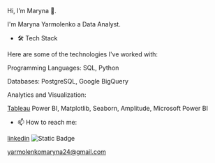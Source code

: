 Hi, I’m Maryna  👋. 


I'm Maryna Yarmolenko a Data Analyst.


- 🛠 Tech Stack

Here are some of the technologies I've worked with:


Programming Languages: SQL, Python

Databases: PostgreSQL, Google BigQuery

Analytics and Visualization:

[Tableau](https://public.tableau.com/app/profile/maryna.yarmolenko/vizzes)
  Power BI,   Matplotlib,  Seaborn,  Amplitude, Microsoft Power BI 

- 📫 How to reach me:
  
[linkedin](https://linkedin.com/in/marynayarmolenko)
![Static Badge](https://img.shields.io/badge/linkedin-blue?style=flat&logo=linkedin&logoColor=white&logoSize=auto&labelColor=blue&link=https%3A%2F%2Flinkedin.com%2Fin%2Fmarynayarmolenko)

 yarmolenkomaryna24@gmail.com


<!---
MarynaYarmolenko/MarynaYarmolenko is a ✨ special ✨ repository because its `README.md` (this file) appears on your GitHub profile.
You can click the Preview link to take a look at your changes.
--->
